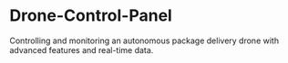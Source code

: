 # Drone-Control-Panel
Controlling and monitoring an autonomous package delivery drone with advanced features and real-time data.
